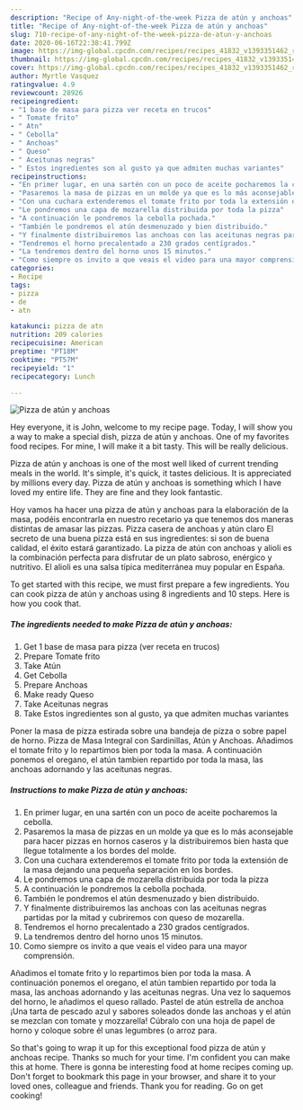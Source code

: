 ```yaml
---
description: "Recipe of Any-night-of-the-week Pizza de atún y anchoas"
title: "Recipe of Any-night-of-the-week Pizza de atún y anchoas"
slug: 710-recipe-of-any-night-of-the-week-pizza-de-atun-y-anchoas
date: 2020-06-16T22:38:41.799Z
image: https://img-global.cpcdn.com/recipes/recipes_41832_v1393351462_receta_foto_00041832/751x532cq70/pizza-de-atun-y-anchoas-foto-principal.jpg
thumbnail: https://img-global.cpcdn.com/recipes/recipes_41832_v1393351462_receta_foto_00041832/751x532cq70/pizza-de-atun-y-anchoas-foto-principal.jpg
cover: https://img-global.cpcdn.com/recipes/recipes_41832_v1393351462_receta_foto_00041832/751x532cq70/pizza-de-atun-y-anchoas-foto-principal.jpg
author: Myrtle Vasquez
ratingvalue: 4.9
reviewcount: 28926
recipeingredient:
- "1 base de masa para pizza ver receta en trucos"
- " Tomate frito"
- " Atn"
- " Cebolla"
- " Anchoas"
- " Queso"
- " Aceitunas negras"
- " Estos ingredientes son al gusto ya que admiten muchas variantes"
recipeinstructions:
- "En primer lugar, en una sartén con un poco de aceite pocharemos la cebolla."
- "Pasaremos la masa de pizzas en un molde ya que es lo más aconsejable para hacer pizzas en hornos caseros y la distribuiremos bien hasta que llegue totalmente a los bordes del molde."
- "Con una cuchara extenderemos el tomate frito por toda la extensión de la masa dejando una pequeña separación en los bordes."
- "Le pondremos una capa de mozarella distribuida por toda la pizza"
- "A continuación le pondremos la cebolla pochada."
- "También le pondremos el atún desmenuzado y bien distribuido."
- "Y finalmente distribuiremos las anchoas con las aceitunas negras partidas por la mitad y cubriremos con queso de mozarella."
- "Tendremos el horno precalentado a 230 grados centígrados."
- "La tendremos dentro del horno unos 15 minutos."
- "Como siempre os invito a que veais el video para una mayor comprensión."
categories:
- Recipe
tags:
- pizza
- de
- atn

katakunci: pizza de atn 
nutrition: 209 calories
recipecuisine: American
preptime: "PT18M"
cooktime: "PT57M"
recipeyield: "1"
recipecategory: Lunch

---
```



![Pizza de atún y anchoas](https://img-global.cpcdn.com/recipes/recipes_41832_v1393351462_receta_foto_00041832/751x532cq70/pizza-de-atun-y-anchoas-foto-principal.jpg)

Hey everyone, it is John, welcome to my recipe page. Today, I will show you a way to make a special dish, pizza de atún y anchoas. One of my favorites food recipes. For mine, I will make it a bit tasty. This will be really delicious.

Pizza de atún y anchoas is one of the most well liked of current trending meals in the world. It's simple, it's quick, it tastes delicious. It is appreciated by millions every day. Pizza de atún y anchoas is something which I have loved my entire life. They are fine and they look fantastic.

Hoy vamos ha hacer una pizza de atún y anchoas para la elaboración de la masa, podéis encontrarla en nuestro recetario ya que tenemos dos maneras distintas de amasar las pizzas. Pizza casera de anchoas y atún claro El secreto de una buena pizza está en sus ingredientes: si son de buena calidad, el éxito estará garantizado. La pizza de atún con anchoas y alioli es la combinación perfecta para disfrutar de un plato sabroso, enérgico y nutritivo. El alioli es una salsa típica mediterránea muy popular en España.


To get started with this recipe, we must first prepare a few ingredients. You can cook pizza de atún y anchoas using 8 ingredients and 10 steps. Here is how you cook that.

<!--inarticleads1-->

##### The ingredients needed to make Pizza de atún y anchoas:

1. Get 1 base de masa para pizza (ver receta en trucos)
1. Prepare  Tomate frito
1. Take  Atún
1. Get  Cebolla
1. Prepare  Anchoas
1. Make ready  Queso
1. Take  Aceitunas negras
1. Take  Estos ingredientes son al gusto, ya que admiten muchas variantes


Poner la masa de pizza estirada sobre una bandeja de pizza o sobre papel de horno. Pizza de Masa Integral con Sardinillas, Atún y Anchoas. Añadimos el tomate frito y lo repartimos bien por toda la masa. A continuación ponemos el oregano, el atún tambien repartido por toda la masa, las anchoas adornando y las aceitunas negras. 

<!--inarticleads2-->

##### Instructions to make Pizza de atún y anchoas:

1. En primer lugar, en una sartén con un poco de aceite pocharemos la cebolla.
1. Pasaremos la masa de pizzas en un molde ya que es lo más aconsejable para hacer pizzas en hornos caseros y la distribuiremos bien hasta que llegue totalmente a los bordes del molde.
1. Con una cuchara extenderemos el tomate frito por toda la extensión de la masa dejando una pequeña separación en los bordes.
1. Le pondremos una capa de mozarella distribuida por toda la pizza
1. A continuación le pondremos la cebolla pochada.
1. También le pondremos el atún desmenuzado y bien distribuido.
1. Y finalmente distribuiremos las anchoas con las aceitunas negras partidas por la mitad y cubriremos con queso de mozarella.
1. Tendremos el horno precalentado a 230 grados centígrados.
1. La tendremos dentro del horno unos 15 minutos.
1. Como siempre os invito a que veais el video para una mayor comprensión.


Añadimos el tomate frito y lo repartimos bien por toda la masa. A continuación ponemos el oregano, el atún tambien repartido por toda la masa, las anchoas adornando y las aceitunas negras. Una vez lo saquemos del horno, le añadimos el queso rallado. Pastel de atún estrella de anchoa ¡Una tarta de pescado azul y sabores soleados donde las anchoas y el atún se mezclan con tomate y mozzarella! Cúbralo con una hoja de papel de horno y coloque sobre él unas legumbres (o arroz para. 

So that's going to wrap it up for this exceptional food pizza de atún y anchoas recipe. Thanks so much for your time. I'm confident you can make this at home. There is gonna be interesting food at home recipes coming up. Don't forget to bookmark this page in your browser, and share it to your loved ones, colleague and friends. Thank you for reading. Go on get cooking!
